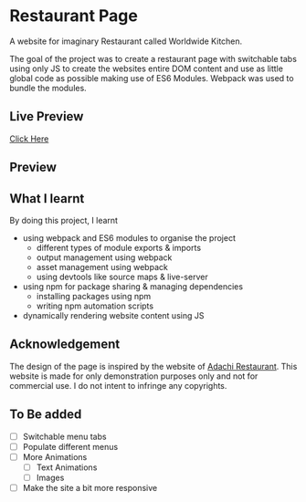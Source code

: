 # Restaurant Page

A website for imaginary Restaurant called Worldwide Kitchen. 

The goal of the project was to create a restaurant page with switchable tabs using only JS to create the websites entire DOM content and use as little global code as possible making use of ES6 Modules. Webpack was used to bundle the modules.


## Live Preview

[Click Here](https://sandeepdotcode.github.io/restaurant-page/)

## Preview


## What I learnt

By doing this project, I learnt 
- using webpack and ES6 modules to organise the project
  - different types of module exports & imports
  - output management using webpack
  - asset management using webpack
  - using devtools like source maps & live-server
- using npm for package sharing & managing dependencies
  - installing packages using npm
  - writing npm automation scripts
- dynamically rendering website content using JS

## Acknowledgement

The design of the page is inspired by the website of [Adachi Restaurant](www.adachirestaurant.com). This website is made for only demonstration purposes only and not for commercial use. I do not intent to infringe any copyrights.



## To Be added
- [ ] Switchable menu tabs
- [ ] Populate different menus
- [ ] More Animations
  - [ ] Text Animations
  - [ ] Images
- [ ] Make the site a bit more responsive